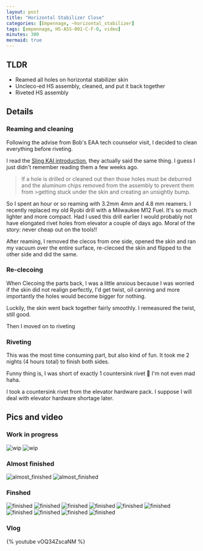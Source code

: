 ```yaml
---
layout: post
title: "Horizontal Stabilizer Close"
categories: [Empennage, ~horizontal_stabilizer]
tags: [empennage, HS-ASS-001-C-F-0, video]
minutes: 300
mermaid: true
---
```


## TLDR

- Reamed all holes on horizontal stabilizer skin
- Uncleco-ed HS assembly, cleaned, and put it back together
- Riveted HS assembly

## Details

### Reaming and cleaning

Following the advise from Bob's EAA tech counselor visit, I decided to clean everything before riveting.

I read the [Sling KAI introduction](<https://www.dropbox.com/home/Sling%204%20TSi%20-%20Construction%20Manuals%20(1)/0.%20Introduction?di=left_nav_browse&preview=Sling+4+TSi+KAI+-+Introduction+Rev+2.pdf>), they actually said the same thing. I guess I just didn't remember reading them a few weeks ago.

> If a hole is drilled or cleaned out then those holes must be deburred and the aluminum chips removed from
> the assembly to prevent them from >getting stuck under the skin and creating an unsightly bump.

So I spent an hour or so reaming with 3.2mm 4mm and 4.8 mm reamers. I recently replaced my old Ryobi drill with a Milwaukee M12 Fuel. It's so much lighter and more compact. Had I used this drill earlier I would probably not have elongated rivet holes from elevator a couple of days ago. Moral of the story: never cheap out on the tools!!

After reaming, I removed the clecos from one side, opened the skin and ran my vacuum over the entire surface, re-clecoed the skin and flipped to the other side and did the same.

### Re-clecoing

When Clecoing the parts back, I was a little anxious because I was worried if the skin did not realign perfectly, I'd get twist, oil canning and more importantly the holes would become bigger for nothing.

Luckily, the skin went back together fairly smoothly. I remeasured the twist, still good.

Then I moved on to riveting

### Riveting

This was the most time consuming part, but also kind of fun. It took me 2 nights (4 hours total) to finish both sides.

Funny thing is, I was short of exactly 1 countersink rivet 🥲 I'm not even mad haha.

I took a countersink rivet from the elevator hardware pack. I suppose I will deal with elevator hardware shortage later.

## Pics and video

### Work in progress

![wip](/assets/img/20240130/riveted_left.jpg)
![wip](/assets/img/20240130/riveted_both_sides.jpg)

### Almost finished

![almost_finished](/assets/img/20240130/almost_finished.jpg)
![almost_finished](/assets/img/20240130/almost_finished_2.jpg)

### Finshed

![finished](/assets/img/20240130/finished_assembly.jpg)
![finished](/assets/img/20240130/finished_assembly_2.jpg)
![finished](/assets/img/20240130/finished_close_up_2.jpg)
![finished](/assets/img/20240130/finished_close_up.jpg)
![finished](/assets/img/20240130/finished_rear_spar.jpg)
![finished](/assets/img/20240130/finished_rear_spar_2.jpg)
![finished](/assets/img/20240130/finished_center.jpg)
![finished](/assets/img/20240130/finished_center_left.jpg)
![finished](/assets/img/20240130/finished_left.jpg)
![finished](/assets/img/20240130/finished_left_center.jpg)

### Vlog

{% youtube vOQ34ZscaNM %}
